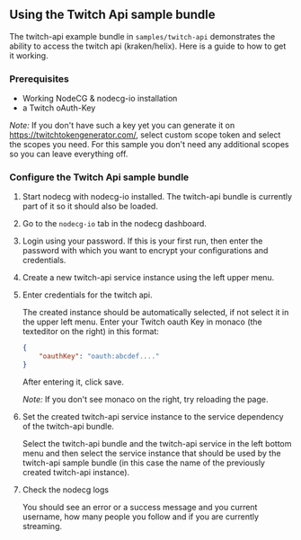 ## Using the Twitch Api sample bundle

The twitch-api example bundle in `samples/twitch-api` demonstrates the ability to access the twitch api (kraken/helix). Here is a guide to how to get it working.

### Prerequisites

-   Working NodeCG & nodecg-io installation
-   a Twitch oAuth-Key

_Note:_ If you don't have such a key yet you can generate it on https://twitchtokengenerator.com/, select custom scope token and select the scopes you need. For this sample you don't need any additional scopes so you can leave everything off.

### Configure the Twitch Api sample bundle

1. Start nodecg with nodecg-io installed. The twitch-api bundle is currently part of it so it should also be loaded.

2. Go to the `nodecg-io` tab in the nodecg dashboard.

3. Login using your password. If this is your first run, then enter the password with which you want to encrypt your configurations and credentials.

4. Create a new twitch-api service instance using the left upper menu.

5. Enter credentials for the twitch api.

    The created instance should be automatically selected, if not select it in the upper left menu. Enter your Twitch oauth Key in monaco (the texteditor on the right) in this format:

    ```json
    {
        "oauthKey": "oauth:abcdef...."
    }
    ```

    After entering it, click save.

    _Note:_ If you don't see monaco on the right, try reloading the page.

6. Set the created twitch-api service instance to the service dependency of the twitch-api bundle.

    Select the twitch-api bundle and the twitch-api service in the left bottom menu and then select the service instance that should be used by the twitch-api sample bundle (in this case the name of the previously created twitch-api instance).

7. Check the nodecg logs

    You should see an error or a success message and you current username, how many people you follow and if you are currently streaming.
